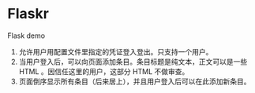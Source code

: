 # Flaskr
Flask demo

1. 允许用户用配置文件里指定的凭证登入登出。只支持一个用户。
2. 当用户登入后，可以向页面添加条目。条目标题是纯文本，正文可以是一些 HTML 。因信任这里的用户，这部分 HTML 不做审查。
3. 页面倒序显示所有条目（后来居上），并且用户登入后可以在此添加新条目。

